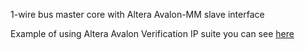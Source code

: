 1-wire bus master core with Altera Avalon-MM slave interface

Example of using Altera Avalon Verification IP suite you can see [here](https://github.com/lexgolovchenko/avalon-1wire-master/blob/master/tb)